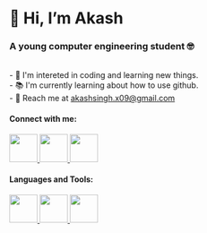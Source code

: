 <h1>👋 Hi, I’m Akash</h1>
<h3> A young computer engineering student 🤓</h3>
<br>
- 👀 I'm intereted in coding and learning new things.<br>
- 📚 I'm currently learning about how to use github.<br>
- 📩 Reach me at <a href="mailto:akashsingh.x09@gmail.com">akashsingh.x09@gmail.com</a><br>

<h4>Connect with me:</h4>
<a href="https://twitter.com/AkashSi96138077" target="_blank">
<img src="https://help.twitter.com/content/dam/help-twitter/brand/logo.png" width="50px" target="_blank">
</a>
<a href="https://www.instagram.com/akash_s_09/" target="_blank">
<img src="https://upload.wikimedia.org/wikipedia/commons/thumb/e/e7/Instagram_logo_2016.svg/800px-Instagram_logo_2016.svg.png"  width="50px" />
</a>
<a href="https://www.facebook.com/profile.php?id=100020189321708" target="_blank">
<img src="https://www.facebook.com/images/fb_icon_325x325.png" width="50px">
</a>

<h4>Languages and Tools:</h4>
<a href="https://www.w3schools.com/html/" target="_blank">
<img src="https://www.progressivekids.us/wp-content/uploads/2019/02/HTML5logo.png" width="50px">
</a>
<a href="https://www.w3schools.com/w3css/default.asp" target="_blank">
<img src="https://encrypted-tbn0.gstatic.com/images?q=tbn:ANd9GcS_2dfsPeW1sL0lDikNWEnlRvo1-k-KtEVp39aUTc9hzzDlbgj-ZhxRVXkK2p1tGCevIkY&usqp=CAU" width="50px">
</a>
<a href="https://www.w3schools.com/js/" target="_blank">
<img src="https://upload.wikimedia.org/wikipedia/commons/thumb/9/99/Unofficial_JavaScript_logo_2.svg/2048px-Unofficial_JavaScript_logo_2.svg.png" width="50px">
</a>
